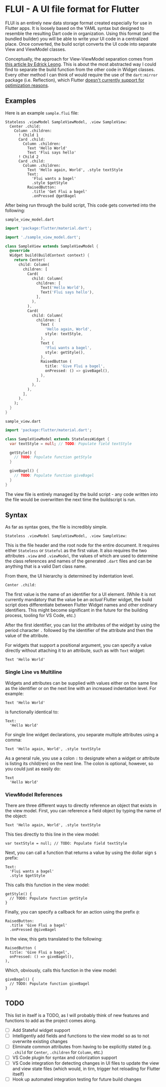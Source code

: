 # FLUI - A UI file format for Flutter

FLUI is an entirely new data storage format created especially for use in Flutter apps. It is loosely based on the YAML syntax but designed to resemble the resulting Dart code in organization. Using this format (and the bundled builder) you will be able to write your UI code in a centralized place. Once converted, the build script converts the UI code into separate View and ViewModel classes.

Conceptually, the approach for View-ViewModel separation comes from [this article by Edrick Leong](https://blog.usejournal.com/easily-navigate-through-your-flutter-code-by-separating-view-and-view-model-240026191106). This is about the most abstracted way I could find to separate the build function from the other code in Widget classes. Every other method I can think of would require the use of the `dart:mirror` package (i.e. Reflection), which Flutter [doesn't currently support for optimization reasons](https://github.com/flutter/flutter/issues/1150).

## Examples

Here is an example `sample.flui` file:

```
Stateless .viewModel SampleViewModel, .view SampleView:
  Center .child:
    Column .children:
      ! Child 1
      Card .child:
        Column .children:
          Text 'Hello World'
          Text 'Flui says hello'
      ! Child 2
      Card .child:
        Column .children:
          Text 'Hello again, World', .style textStyle
          Text:
            'Flui wants a bagel' 
            .style $getStyle
          RaisedButton:
            .title 'Get Flui a bagel'
            .onPressed @getBagel
```

After being run through the build script, This code gets converted into the following:

`sample_view_model.dart`
```dart
import 'package:flutter/material.dart';

import './sample_view_model.dart';

class SampleView extends SampleViewModel {
  @override
  Widget build(BuildContext context) {
    return Center(
      child: Column(
        children: [
          Card(
            child: Column(
              children: [
                Text('Hello World'),
                Text('Flui says hello'),
              ],
            ),
          ),
          Card(
            child: Column(
              children: [
                Text (
                  'Hello again, World',
                  style: textStyle,
                ),
                Text (
                  'Flui wants a bagel',
                  style: getStyle(),
                ),
                RaisedButton (
                  title: 'Give Flui a bagel',
                  onPressed: () => giveBagel(),
                ),
              ],
            ),
          ),
        ],
      ),
    );
  }
}
```

`sample_view.dart`
```dart
import 'package:flutter/material.dart';

class SampleViewModel extends StatelessWidget {
  var textStyle = null; // TODO: Populate field textStyle

  getStyle() {
    // TODO: Populate function getStyle
  }

  giveBagel() {
    // TODO: Populate function giveBagel
  }
}
```

The view file is entirely managed by the build script - any code written into the file would be overwritten the next time the buildscript is run.

## Syntax

As far as syntax goes, the file is incredibly simple.

```
Stateless .viewModel SampleViewModel, .view SampleView:
```

This is the file header and the root node for the entire document. It requires either `Stateless` or `Stateful` as the first value. It also requires the two attributes `.view` and `.viewModel`, the values of which are used to determine the class references and names of the generated `.dart` files and can be anything that is a valid Dart class name.

From there, the UI hierarchy is determined by indentation level. 

```
Center .child:
```

The first value is the name of an identifier for a UI element. (While it is not currently mandatory that the value be an _actual_ Flutter widget, the build script does differentiate between Flutter Widget names and other ordinary identifiers. This might become significant in the future for the building process, tooling for VS Code, etc.)

After the first identifier, you can list the attributes of the widget by using the period character `.` followed by the identifier of the attribute and then the value of the attribute.

For widgets that support a positional argument, you can specify a value directly without attaching it to an attribute, such as with `Text` widget:

```
Text 'Hello World'
```

### Single Line vs Multiline

Widgets and attributes can be supplied with values either on the same line as the identifier or on the next line with an increased indentation level. For example:

```
Text 'Hello World'
```

is functionally identical to:

```
Text:
  'Hello World'
```

For single line widget declarations, you separate multiple attributes using a comma:

```
Text 'Hello again, World', .style textStyle
```

As a general rule, you use a colon `:` to designate when a widget or attribute is listing its child(ren) on the next line. The colon is optional, however, so you could just as easily do:

```
Text
  'Hello World'
```

### ViewModel References

There are three different ways to directly reference an object that exists in the view model. First, you can reference a field object by typing the name of the object:

```
Text 'Hello again, World', .style textStyle
```

This ties directly to this line in the view model:

```
var textStyle = null; // TODO: Populate field textStyle
```

Next, you can call a function that returns a value by using the dollar sign `$` prefix:

```
Text:
  'Flui wants a bagel'
  .style $getStyle
```

This calls this function in the view model:

```
getStyle() {
  // TODO: Populate function getStyle
}
```

Finally, you can specify a callback for an action using the prefix `@`:

```
RaisedButton:
  .title 'Give Flui a bagel'
  .onPressed @giveBagel
```

In the view, this gets translated to the following:

```
RaisedButton (
  title: 'Give Flui a bagel',
  onPressed: () => giveBagel(),
),
```

Which, obviously, calls this function in the view model:

```
giveBagel() {
  // TODO: Populate function giveBagel
}
```

## TODO

This list in itself is a TODO, as I will probably think of new features and functions to add as the project comes along.

- [ ] Add Stateful widget support
- [ ] Intelligently add fields and functions to the view model so as to not overwrite existing changes
- [ ] Eliminate common attributes from having to be explicitly stated (e.g. `.child` for `Center`, `.children` for `Column`, etc.)
- [ ] VS Code plugin for syntax and colorization support
- [ ] VS Code integration for detecting changes in UI files to update the view and view state files (which would, in tirn, trigger hot reloading for Flutter itself)
- [ ] Hook up automated integration testing for future build changes